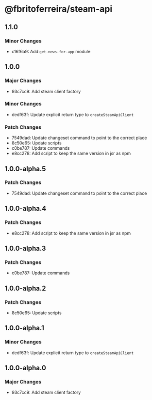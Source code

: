 # @fbritoferreira/steam-api

## 1.1.0

### Minor Changes

- c16f6a9: Add `get-news-for-app` module

## 1.0.0

### Major Changes

- 93c7cc9: Add steam client factory

### Minor Changes

- dedf63f: Update explicit return type to `createSteamApiClient`

### Patch Changes

- 7549dad: Update changeset command to point to the correct place
- 8c50e65: Update scripts
- c0be787: Update commands
- e8cc278: Add script to keep the same version in jsr as npm

## 1.0.0-alpha.5

### Patch Changes

- 7549dad: Update changeset command to point to the correct place

## 1.0.0-alpha.4

### Patch Changes

- e8cc278: Add script to keep the same version in jsr as npm

## 1.0.0-alpha.3

### Patch Changes

- c0be787: Update commands

## 1.0.0-alpha.2

### Patch Changes

- 8c50e65: Update scripts

## 1.0.0-alpha.1

### Minor Changes

- dedf63f: Update explicit return type to `createSteamApiClient`

## 1.0.0-alpha.0

### Major Changes

- 93c7cc9: Add steam client factory
